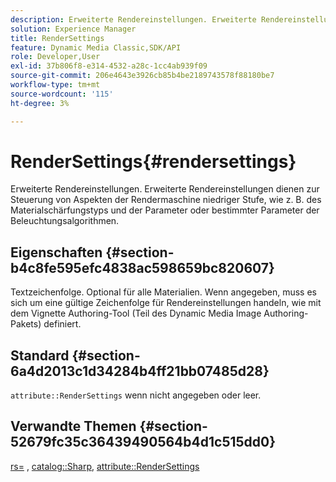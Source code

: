 ```yaml
---
description: Erweiterte Rendereinstellungen. Erweiterte Rendereinstellungen dienen zur Steuerung von Aspekten der Rendermaschine niedriger Stufe, wie z. B. des Materialschärfungstyps und der Parameter oder bestimmter Parameter der Beleuchtungsalgorithmen.
solution: Experience Manager
title: RenderSettings
feature: Dynamic Media Classic,SDK/API
role: Developer,User
exl-id: 37b806f8-e314-4532-a28c-1cc4ab939f09
source-git-commit: 206e4643e3926cb85b4be2189743578f88180be7
workflow-type: tm+mt
source-wordcount: '115'
ht-degree: 3%

---
```


# RenderSettings{#rendersettings}

Erweiterte Rendereinstellungen. Erweiterte Rendereinstellungen dienen zur Steuerung von Aspekten der Rendermaschine niedriger Stufe, wie z. B. des Materialschärfungstyps und der Parameter oder bestimmter Parameter der Beleuchtungsalgorithmen.

## Eigenschaften {#section-b4c8fe595efc4838ac598659bc820607}

Textzeichenfolge. Optional für alle Materialien. Wenn angegeben, muss es sich um eine gültige Zeichenfolge für Rendereinstellungen handeln, wie mit dem Vignette Authoring-Tool (Teil des Dynamic Media Image Authoring-Pakets) definiert.

## Standard {#section-6a4d2013c1d34284b4ff21bb07485d28}

`attribute::RenderSettings` wenn nicht angegeben oder leer.

## Verwandte Themen {#section-52679fc35c36439490564b4d1c515dd0}

[rs=](../../../../../ir-api/http-protocol/image-rendering-api-ref/c-ir-http-protocol-ref/c-ir-http-protocol-command-reference/r-ir-rs.md#reference-d20cefaaa6cd4f449d1591c87959b4cf) ,  [catalog::Sharp](../../../../../ir-api/material-cat/image-rendering-api-ref/c-ir-material-catalog/c-ir-material-data-reference/r-ir-sharp-dataref.md#reference-f79a14bd52474dfd8495115d398a30d0),  [attribute::RenderSettings](../../../../../ir-api/material-cat/image-rendering-api-ref/c-ir-material-catalog/c-ir-attributes-reference/r-ir-rendersettings.md#reference-f3ae5e18095d40b2a8edef957dd82fbd)
